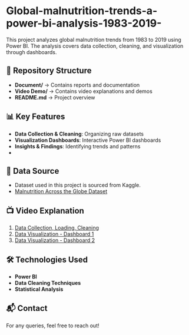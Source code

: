 # Global-malnutrition-trends-a-power-bi-analysis-1983-2019-


This project analyzes global malnutrition trends from 1983 to 2019 using Power BI. The analysis covers data collection, cleaning, and visualization through dashboards.

## 📁 Repository Structure
- **Document/** → Contains reports and documentation
- **Video Demo/** → Contains video explanations and demos
- **README.md** → Project overview

## 📊 Key Features
- **Data Collection & Cleaning**: Organizing raw datasets
- **Visualization Dashboards**: Interactive Power BI dashboards
- **Insights & Findings**: Identifying trends and patterns
- 
## 📌 Data Source
- Dataset used in this project is sourced from Kaggle.
- [Malnutrition Across the Globe Dataset](https://www.kaggle.com/datasets/ruchi798/malnutrition-across-the-globe?select=malnutrition-estimates.csv)


## 📺 Video Explanation
1. [Data Collection, Loading, Cleaning](https://drive.google.com/file/d/1_ytuDEtDo-d1ltDvYRVYkDJeNwgsn5Ly/view?usp=drive_link)
2. [Data Visualization - Dashboard 1](https://drive.google.com/file/d/1_ytuDEtDod1ltDvYRVYkDJeNwgsn5Ly/view?usp=sharing)
3. [Data Visualization - Dashboard 2](https://drive.google.com/file/d/1hdGuVx6ZLIoURua848dESjIT30_V448Z/view?usp=sharing)

## 🛠️ Technologies Used
- **Power BI**
- **Data Cleaning Techniques**
- **Statistical Analysis**

## 📬 Contact
For any queries, feel free to reach out!
